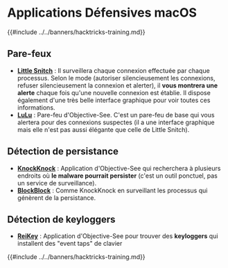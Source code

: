 # Applications Défensives macOS

{{#include ../../banners/hacktricks-training.md}}

## Pare-feux

- [**Little Snitch**](https://www.obdev.at/products/littlesnitch/index.html) : Il surveillera chaque connexion effectuée par chaque processus. Selon le mode (autoriser silencieusement les connexions, refuser silencieusement la connexion et alerter), il **vous montrera une alerte** chaque fois qu'une nouvelle connexion est établie. Il dispose également d'une très belle interface graphique pour voir toutes ces informations.
- [**LuLu**](https://objective-see.org/products/lulu.html) : Pare-feu d'Objective-See. C'est un pare-feu de base qui vous alertera pour des connexions suspectes (il a une interface graphique mais elle n'est pas aussi élégante que celle de Little Snitch).

## Détection de persistance

- [**KnockKnock**](https://objective-see.org/products/knockknock.html) : Application d'Objective-See qui recherchera à plusieurs endroits où **le malware pourrait persister** (c'est un outil ponctuel, pas un service de surveillance).
- [**BlockBlock**](https://objective-see.org/products/blockblock.html) : Comme KnockKnock en surveillant les processus qui génèrent de la persistance.

## Détection de keyloggers

- [**ReiKey**](https://objective-see.org/products/reikey.html) : Application d'Objective-See pour trouver des **keyloggers** qui installent des "event taps" de clavier&#x20;

{{#include ../../banners/hacktricks-training.md}}
